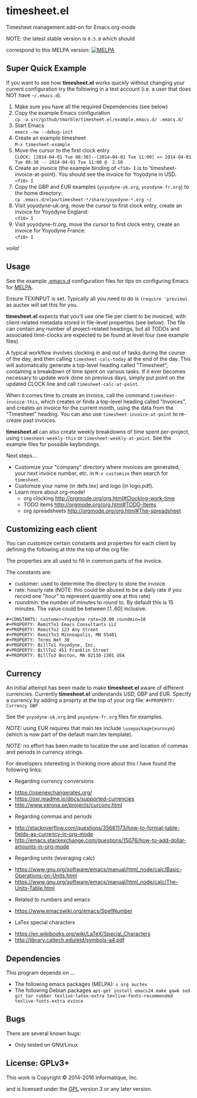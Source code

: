 # timesheet.el

Timesheet management add-on for Emacs org-mode

NOTE: the latest stable version is `0.5.0` which should

correspond to this MELPA version: [![MELPA](https://melpa.org/packages/timesheet-badge.svg)](https://melpa.org/#/timesheet)

## Super Quick Example

If you want to see how **timesheet.el** works quickly without changing your
current configuration try the following in a test account (i.e. a user that
does NOT have `~/.emacs.d`).

1. Make sure you have all the required Dependencies (see below)
2. Copy the example Emacs configuration <br/>
   `cp -a src/github/tmarble/timesheet.el/example.emacs.d/ .emacs.d/`
3. Start Emacs <br/>
   `emacs -nw --debug-init`
4. Create an example timesheet <br/>
   `M-x timesheet-example`
5. Move the cursor to the first clock entry <br/>
`CLOCK: [2014-04-01 Tue 08:30]--[2014-04-01 Tue 11:00] => 2014-04-01 Tue 08:30 -- 2014-04-01 Tue 11:00 @  2.50`
6. Create an invoice (the example binding of `<f10> I` is to 'timesheet-invoice-at-point). You should see the invoice for Yoyodyne in USD. <br/>
  `<f10> I`
7. Copy the GBP and EUR examples (`yoyodyne-uk.org`, `yoyodyne-fr.org`) to the home directory: <br/>
`cp .emacs.d/elpa/timesheet-*/share/yoyodyne-*.org ~/`
8. Visit yoyodyne-uk.org, move the cursor to first clock entry, create an invoice
for Yoyodyne England: <br/>
  `<f10> I`
9. Visit yoyodyne-fr.org, move the cursor to first clock entry, create an invoice
for Yoyodyne France: <br/>
  `<f10> I`

*voila!*

## Usage

See the example [.emacs.d](example.emacs.d) configuration files for tips
on configuring Emacs for [MELPA](http://melpa.milkbox.net/#/getting-started).

Ensure TEXINPUT is set. Typically all you need to do is
`(require 'preview)` as auctex will set this for you.

**timesheet.el** expects that you'll use one file per client to be
invoiced, with client-related metadata stored in file-level properties
(see below). The file can contain any number of project-related
headings, but all TODOs and associated time-clocks are expected to be
found at level four (see example files).

A typical workflow involves clocking in and out of tasks during the
course of the day, and then calling `timesheet-calc-today` at the end
of the day. This will automatically generate a top-level heading
called "Timesheet", containing a breakdown of time spent on various
tasks. If it ever becomes necessary to update work done on previous
days, simply put point on the updated CLOCK line and call
`timesheet-calc-at-point`.

When it comes time to create an invoice, call the command
`timesheet-invoice-this`, which creates or finds a top-level heading
called "Invoices", and creates an invoice for the current month, using
the data from the "Timesheet" heading. You can also use
`timesheet-invoice-at-point` to re-create past invoices.

**timesheet.el** can also create weekly breakdowns of time spent
per-project, using `timesheet-weekly-this` or
`timesheet-weekly-at-point`. See the example files for possible
keybindings.

Next steps...
* Customize your "company" directory where invoices are generated, your next invoice number, etc.
  in ````M-x customize```` then search for ````timesheet````.
* Customize your name (in defs.tex) and logo (in logo.pdf).
* Learn more about org-mode!
  * org clocking http://orgmode.org/org.html#Clocking-work-time
  * TODO items http://orgmode.org/org.html#TODO-Items
  * org spreadsheets http://orgmode.org/org.html#The-spreadsheet

## Customizing each client

You can customize certain constants and properties for each
client by defining the following at thte the top of the org file:

The properties are all used to fill in common parts of the invoice.

The constants are:
* customer: used to determine the directory to store the invoice
* rate: hourly rate (NOTE: this could be abused to be a daily rate if you record one "hour" to represent quantity one at this rate)
* roundmin: the number of minutes to round to. By default this is 15 minutes. The value could be between [1..60] inclusive.

```
#+CONSTANTS: customer=Yoyodyne rate=20.00 roundmin=10
#+PROPERTY: RemitTo1 Emacs Consultants LLC
#+PROPERTY: RemitTo2 123 Any Street
#+PROPERTY: RemitTo3 Minneapolis, MN 55401
#+PROPERTY: Terms Net 30
#+PROPERTY: BillTo1 Yoyodyne, Inc.
#+PROPERTY: BillTo2 451 Franklin Street
#+PROPERTY: BillTo3 Boston, MA 02110-1301 USA
```


## Currency

An initial attempt has been made to make **timesheet.el** aware of different
currencies. Currently **timesheet.el** understands USD, GBP and EUR.
Specify a currency by adding a proprty at the top of your org file:
`#+PROPERTY: Currency GBP`

See the `yoyodyne-uk.org` and `yoyodyne-fr.org` files for examples.

*NOTE:* using EUR requires that main.tex include `\usepackage{eurosym}`
(which is now part of the default main.tex template).

*NOTE:* no effort has been made to localize the use and location of
commas and periods in currency strings.

For developers interesting in thinking more about this I have found
the following links:

* Regarding currency conversions
 + https://openexchangerates.org/
 + https://oxr.readme.io/docs/supported-currencies
 + http://www.verona.se/projects/curconv.html
* Regarding commas and periods
 + http://stackoverflow.com/questions/35661173/how-to-format-table-fields-as-currency-in-org-mode
 + http://emacs.stackexchange.com/questions/15076/how-to-add-dollar-amounts-in-org-mode
* Regarding units (leveraging calc)
 + https://www.gnu.org/software/emacs/manual/html_node/calc/Basic-Operations-on-Units.html
 + https://www.gnu.org/software/emacs/manual/html_node/calc/The-Units-Table.html
* Related to numbers and emacs
 + https://www.emacswiki.org/emacs/SpellNumber
* LaTex special characters
 + https://en.wikibooks.org/wiki/LaTeX/Special_Characters
 + http://library.caltech.edu/etd/symbols-a4.pdf

## Dependencies

This program depends on ...
* The following emacs packages (MELPA): ````s org auctex````
* The following Debian packages
  ```apt-get install emacs24 make gawk sed git tar rubber texlive-latex-extra texlive-fonts-recommended texlive-fonts-extra evince```

## Bugs

There are several known bugs:

* Only tested on GNU/Linux

## License: GPLv3+

This work is Copyright © 2014-2016 Informatique, Inc.

and is licensed under the [GPL](LICENSE) version 3 or any later version.
